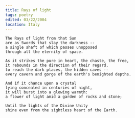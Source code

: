 ```yaml
---
title: Rays of light
tags: poetry
edited: 03/22/2004
location: Italy
---
```


    The Rays of light from that Sun
    are as Swords that slay the darkness --
    a single shaft of which passes unopposed
    through all the eternity of space.

    As it strikes the pure in heart, the chaste, the free,
    it rebounds in the direction of their regard,
    to reach the dark places, the hidden caves --
    every cavern and gorge of the earth's benighted depths.

    And if it chance upon a crystal
    lying concealed in centuries of night,
    it will burst into a glowing warmth:
    a flower of light amid a garden of rocks and stone;

    Until the lights of the Divine Unity
    shine even from the sightless heart of the Earth.


